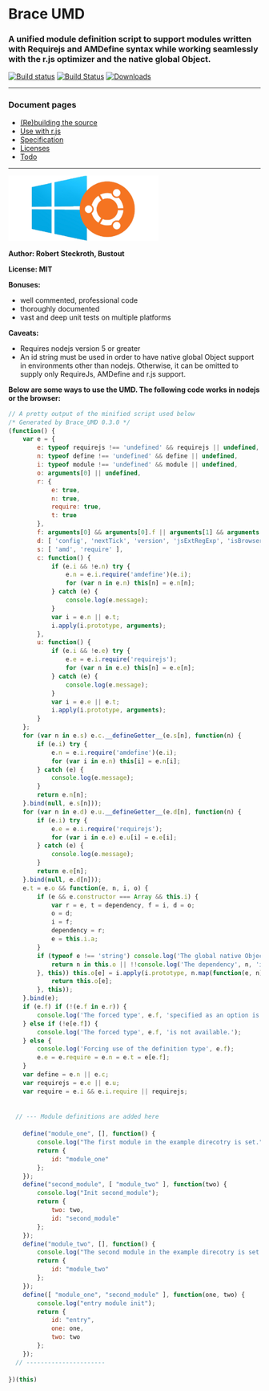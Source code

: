 
# Brace UMD
### A unified module definition script to support modules written with Requirejs and AMDefine syntax while working seamlessly with the r.js optimizer and the native global Object.

[![Build status](https://ci.appveyor.com/api/projects/status/j9w4v3romfw971y9/branch/master?svg=true)](https://ci.appveyor.com/project/restarian/brace-umd/branch/master) [![Build Status](https://travis-ci.org/restarian/brace_umd.svg?branch=master)](https://travis-ci.org/restarian/brace_umd) [![Downloads](https://img.shields.io/npm/dm/brace_umd.svg?svg=true)](https://npmjs.org/package/brace_umd)

------

### Document pages
* [(Re)building the source](https://github.com/restarian/brace_umd/blob/master/doc/build.md)
* [Use with r.js](https://github.com/restarian/brace_umd/blob/master/doc/optimizer.md)
* [Specification](https://github.com/restarian/brace_umd/blob/master/doc/specification.md)
* [Licenses](https://github.com/restarian/brace_umd/blob/master/doc/license.md)
* [Todo](https://github.com/restarian/brace_umd/blob/master/doc/todo.md)

----

[![Bash on Windows](https://raw.githubusercontent.com/restarian/brace_umd/master/doc/image/ubuntu_windows_logo.png)](https://github.com/Microsoft/BashOnWindows)

**Author: Robert Steckroth, Bustout**

**License: MIT**

**Bonuses:**
* well commented, professional code
* thoroughly documented
* vast and deep unit tests on multiple platforms

**Caveats:**
  * Requires nodejs version 5 or greater
  * An id string must be used in order to have native global Object support in environments other than nodejs. Otherwise, it can be omitted to supply only RequireJs, AMDefine and r.js support.


**Below are some ways to use the UMD. The following code works in nodejs or the browser:**
```javascript
// A pretty output of the minified script used below
/* Generated by Brace_UMD 0.3.0 */
(function() {
    var e = {
        e: typeof requirejs !== 'undefined' && requirejs || undefined,
        n: typeof define !== 'undefined' && define || undefined,
        i: typeof module !== 'undefined' && module || undefined,
        o: arguments[0] || undefined,
        r: {
            e: true,
            n: true,
            require: true,
            t: true
        },
        f: arguments[0] && arguments[0].f || arguments[1] && arguments[1].f,
        d: [ 'config', 'nextTick', 'version', 'jsExtRegExp', 'isBrowser', 's', 'toUrl', 'undef', 'defined', 'specified', 'onError', 'createNode', 'load', 'exec' ],
        s: [ 'amd', 'require' ],
        c: function() {
            if (e.i && !e.n) try {
                e.n = e.i.require('amdefine')(e.i);
                for (var n in e.n) this[n] = e.n[n];
            } catch (e) {
                console.log(e.message);
            }
            var i = e.n || e.t;
            i.apply(i.prototype, arguments);
        },
        u: function() {
            if (e.i && !e.e) try {
                e.e = e.i.require('requirejs');
                for (var n in e.e) this[n] = e.e[n];
            } catch (e) {
                console.log(e.message);
            }
            var i = e.e || e.t;
            i.apply(i.prototype, arguments);
        }
    };
    for (var n in e.s) e.c.__defineGetter__(e.s[n], function(n) {
        if (e.i) try {
            e.n = e.i.require('amdefine')(e.i);
            for (var i in e.n) this[i] = e.n[i];
        } catch (e) {
            console.log(e.message);
        }
        return e.n[n];
    }.bind(null, e.s[n]));
    for (var n in e.d) e.u.__defineGetter__(e.d[n], function(n) {
        if (e.i) try {
            e.e = e.i.require('requirejs');
            for (var i in e.e) e.u[i] = e.e[i];
        } catch (e) {
            console.log(e.message);
        }
        return e.e[n];
    }.bind(null, e.d[n]));
    e.t = e.o && function(e, n, i, o) {
        if (e && e.constructor === Array && this.i) {
            var r = e, t = dependency, f = i, d = o;
            o = d;
            i = f;
            dependency = r;
            e = this.i.a;
        }
        if (typeof e !== 'string') console.log('The global native Object is attempted to be used but the module does not supply an id parameter. Skipping loading of the module.'); else if (n.every(function(n, i) {
            return n in this.o || !!console.log('The dependency', n, 'is not loaded into the factory yet. Skipping loading of the module', e);
        }, this)) this.o[e] = i.apply(i.prototype, n.map(function(e, n) {
            return this.o[e];
        }, this));
    }.bind(e);
    if (e.f) if (!(e.f in e.r)) {
        console.log('The forced type', e.f, 'specified as an option is not supported by Brace UMD. Supported types are', Object.keys(e.r));
    } else if (!e[e.f]) {
        console.log('The forced type', e.f, 'is not available.');
    } else {
        console.log('Forcing use of the definition type', e.f);
        e.e = e.require = e.n = e.t = e[e.f];
    }
    var define = e.n || e.c;
    var requirejs = e.e || e.u;
    var require = e.i && e.i.require || requirejs;


  // --- Module definitions are added here
    
    define("module_one", [], function() {
        console.log("The first module in the example direcotry is set.");
        return {
            id: "module_one"
        };
    });
    define("second_module", [ "module_two" ], function(two) {
        console.log("Init second_module");
        return {
            two: two,
            id: "second_module"
        };
    });
    define("module_two", [], function() {
        console.log("The second module in the example direcotry is set.");
        return {
            id: "module_two"
        };
    });
    define([ "module_one", "second_module" ], function(one, two) {
        console.log("entry module init");
        return {
            id: "entry",
            one: one,
            two: two
        };
    });
  // ----------------------

})(this)

```
